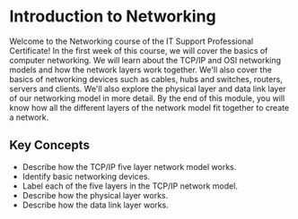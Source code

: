 # Introduction to Networking

Welcome to the Networking course of the IT Support Professional Certificate! In the first week of this course, we will cover the basics of computer networking. We will learn about the TCP/IP and OSI networking models and how the network layers work together. We'll also cover the basics of networking devices such as cables, hubs and switches, routers, servers and clients. We'll also explore the physical layer and data link layer of our networking model in more detail. By the end of this module, you will know how all the different layers of the network model fit together to create a network.

## Key Concepts

* Describe how the TCP/IP five layer network model works.
* Identify basic networking devices.
* Label each of the five layers in the TCP/IP network model.
* Describe how the physical layer works.
* Describe how the data link layer works. 